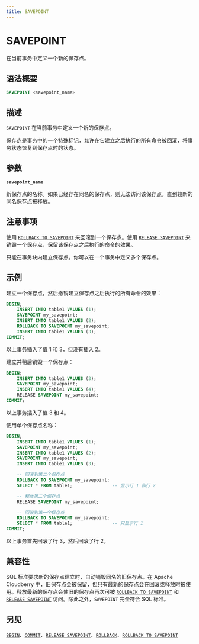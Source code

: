```yaml
---
title: SAVEPOINT
---
```


# SAVEPOINT

在当前事务中定义一个新的保存点。

## 语法概要

```sql
SAVEPOINT <savepoint_name>
```

## 描述

`SAVEPOINT` 在当前事务中定义一个新的保存点。

保存点是事务中的一个特殊标记，允许在它建立之后执行的所有命令被回滚，将事务状态恢复到保存点时的状态。

## 参数

**`savepoint_name`**

新保存点的名称。如果已经存在同名的保存点，则无法访问该保存点，直到较新的同名保存点被释放。

## 注意事项

使用 [`ROLLBACK TO SAVEPOINT`](/i18n/zh/docusaurus-plugin-content-docs/current/sql-stmts/rollback-to-savepoint.md) 来回滚到一个保存点。使用 [`RELEASE SAVEPOINT`](https://github.com/cloudberrydb/cloudberrydb-site/blob/cbdb-doc-validation/docs/sql-stmts/release-savepoint.md) 来销毁一个保存点，保留该保存点之后执行的命令的效果。

只能在事务块内建立保存点。你可以在一个事务中定义多个保存点。

## 示例

建立一个保存点，然后撤销建立保存点之后执行的所有命令的效果：

```sql
BEGIN;
    INSERT INTO table1 VALUES (1);
    SAVEPOINT my_savepoint;
    INSERT INTO table1 VALUES (2);
    ROLLBACK TO SAVEPOINT my_savepoint;
    INSERT INTO table1 VALUES (3);
COMMIT;
```

以上事务插入了值 1 和 3，但没有插入 2。

建立并稍后销毁一个保存点：

```sql
BEGIN;
    INSERT INTO table1 VALUES (3);
    SAVEPOINT my_savepoint;
    INSERT INTO table1 VALUES (4);
    RELEASE SAVEPOINT my_savepoint;
COMMIT;
```

以上事务插入了值 3 和 4。

使用单个保存点名称：

``` sql
BEGIN;
    INSERT INTO table1 VALUES (1);
    SAVEPOINT my_savepoint;
    INSERT INTO table1 VALUES (2);
    SAVEPOINT my_savepoint;
    INSERT INTO table1 VALUES (3);

    -- 回滚到第二个保存点
    ROLLBACK TO SAVEPOINT my_savepoint;
    SELECT * FROM table1;               -- 显示行 1 和行 2

    -- 释放第二个保存点
    RELEASE SAVEPOINT my_savepoint;

    -- 回滚到第一个保存点
    ROLLBACK TO SAVEPOINT my_savepoint;
    SELECT * FROM table1;               -- 只显示行 1
COMMIT;
```

以上事务首先回滚了行 3，然后回滚了行 2。

## 兼容性

SQL 标准要求新的保存点建立时，自动销毁同名的旧保存点。在 Apache Cloudberry 中，旧保存点会被保留，但只有最新的保存点会在回滚或释放时被使用。释放最新的保存点会使旧的保存点再次可被 [`ROLLBACK TO SAVEPOINT`](/i18n/zh/docusaurus-plugin-content-docs/current/sql-stmts/rollback-to-savepoint.md) 和 [`RELEASE SAVEPOINT`](https://github.com/cloudberrydb/cloudberrydb-site/blob/cbdb-doc-validation/docs/sql-stmts/release-savepoint.md) 访问。除此之外，`SAVEPOINT` 完全符合 SQL 标准。

## 另见

[`BEGIN`](https://github.com/cloudberrydb/cloudberrydb-site/blob/cbdb-doc-validation/docs/sql-stmts/begin.md)、[`COMMIT`](https://github.com/cloudberrydb/cloudberrydb-site/blob/cbdb-doc-validation/docs/sql-stmts/commit.md)、[`RELEASE SAVEPOINT`](https://github.com/cloudberrydb/cloudberrydb-site/blob/cbdb-doc-validation/docs/sql-stmts/release-savepoint.md)、[`ROLLBACK`](/i18n/zh/docusaurus-plugin-content-docs/current/sql-stmts/rollback.md)、[`ROLLBACK TO SAVEPOINT`](/i18n/zh/docusaurus-plugin-content-docs/current/sql-stmts/rollback-to-savepoint.md)
